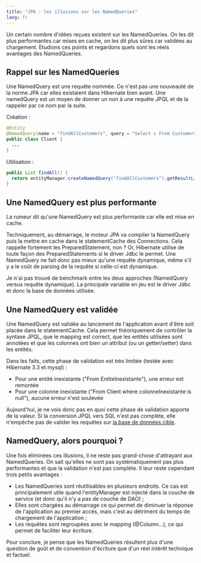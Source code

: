 ```yaml
---
title: "JPA : les illusions sur les NamedQueries"
lang: fr
---
```


Un certain nombre d'idées reçues existent sur les NamedQueries. On les dit plus performantes car mises en cache, on les dit plus sûres car validées au chargement. Etudions ces points et regardons quels sont les réels avantages des NamedQueries.

## Rappel sur les NamedQueries

Une NamedQuery est une requête nommée. Ce n'est pas une nouveauté de la norme JPA car elles existaient dans Hibernate bien avant. Une namedQuery est un moyen de donner un non à une requête JPQL et de la rappeler par ce nom par la suite.

Création :

```java
@Entity
@NamedQuery(name = "findAllCustomers", query = "Select c From Customers c")
public class Client {
  ...
}
```

Utilisation :

```java
public List findAll() {
  return entityManager.createNamedQuery("findAllCustomers").getResultList();
}
```

## Une NamedQuery est plus performante

La rumeur dit qu'une NamedQuery est plus performante car elle est mise en cache.

Techniquement, au démarrage, le moteur JPA va compiler la NamedQuery puis la mettre en cache dans le statementCache des Connections. Cela rappelle fortement les PreparedStatement, non ? Or, Hibernate utilise de toute façon des PreparedStatements si le driver Jdbc le permet. Une NamedQuery ne fait donc pas mieux qu'une requête dynamique, même s'il y a le coût de parsing de la requête si celle-ci est dynamique.

Je n'ai pas trouvé de benchmark entre les deux approches (NamedQuery versus requête dynamique). La principale variable en jeu est le driver Jdbc et donc la base de données utilisée.

## Une NamedQuery est validée

Une NamedQuery est validée au lancement de l'application avant d'être soit placée dans le statementCache. Cela permet théoriquement de contrôler la syntaxe JPQL, que le mapping est correct, que les entités utilisées sont annotées et que les colonnes ont bien un attribut (ou un getter/setter) dans les entités.

Dans les faits, cette phase de validation est très limitée (testée avec Hibernate 3.3 et mysql) :

- Pour une entité inexistante ("From EntiteInexistante"), une erreur est remontée
- Pour une colonne inexistante ("From Client where colonneInexistante is null"), aucune erreur n'est soulevée

Aujourd'hui, je ne vois donc pas en quoi cette phase de validation apporte de la valeur. Si la conversion JPQL vers SQL n'est pas complète, elle n'empêche pas de valider les requêtes sur [la base de données cible](http://www.tomsquest.com/blog/2009/10/tests-d-integration-quid-de-la-base-de-donnees/).

## NamedQuery, alors pourquoi ?

Une fois éliminées ces illusions, il ne reste pas grand-chose d'attrayant aux NamedQueries. On sait qu'elles ne sont pas systématiquement pas plus performantes et que la validation n'est pas complète. Il leur reste cependant trois petits avantages :

- Les NamedQueries sont réutilisables en plusieurs endroits. Ce cas est principalement utile quand l'entityManager est injecté dans la couche de service (et donc qu'il n'y a pas de couche de DAO) ;
- Elles sont chargées au démarrage ce qui permet de diminuer la réponse de l'application au premier accès, mais c'est au détriment du temps de chargement de l'application ;
- Les requêtes sont regroupées avec le mapping (@Column...), ce qui permet de faciliter leur écriture.

Pour conclure, je pense que les NamedQueries résultent plus d'une question de goût et de convention d'écriture que d'un réel intérêt technique et factuel.
